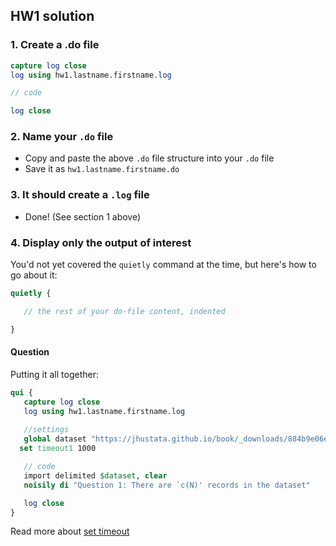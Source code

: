 ﻿## HW1 solution


### 1. Create a .do file
```stata
capture log close 
log using hw1.lastname.firstname.log

// code

log close
```

### 2. Name your `.do` file

- Copy and paste the above `.do` file structure into your `.do` file
- Save it as `hw1.lastname.firstname.do`

### 3. It should create a `.log` file

- Done! (See section 1 above)

### 4. Display only the output of interest

You'd not yet covered the `quietly` command at the time, but here's how to go about it:

```stata
quietly {

   // the rest of your do-file content, indented

}
```

#### Question

Putting it all together:

```stata
qui {
   capture log close
   log using hw1.lastname.firstname.log
   
   //settings
   global dataset "https://jhustata.github.io/book/_downloads/884b9e06eb29f89b1b87da4eab39775d/hw1.txt"
  set timeout1 1000

   // code
   import delimited $dataset, clear
   noisily di "Question 1: There are `c(N)' records in the dataset"

   log close
}

```

Read more about [set timeout](https://www.stata.com/support/faqs/web/common-connection-error-messages/)